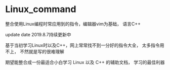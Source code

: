 # Linux_command
整合使用Linux编程时常应用到的指令，编辑器vim为基础， 语言C++

update date 2019.8.7持续更新中

基于当初学习Linux时以及C++，网上常常找不到一分好的指令大全， 太多指令用不上， 不然就是写的很难理解

期望能整合成一份最适合小白学习 Linux 以及 C++ 的辅助文档， 学习的最佳利器
